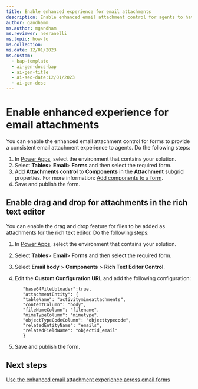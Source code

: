 ```yaml
---
title: Enable enhanced experience for email attachments
description: Enable enhanced email attachment control for agents to have a consistent experience across all forms. 
author: gandhamm
ms.author: mgandham
ms.reviewer: neeranelli
ms.topic: how-to 
ms.collection:
ms.date: 12/01/2023
ms.custom:
  - bap-template
  - ai-gen-docs-bap
  - ai-gen-title
  - ai-seo-date:12/01/2023
  - ai-gen-desc
---
```


# Enable enhanced experience for email attachments

You can enable the enhanced email attachment control for forms to provide a consistent email attachment experience to agents. Do the following steps:

1. In [Power Apps](https://make.powerapps.com/), select the environment that contains your solution.
1. Select **Tables**> **Email**> **Forms** and then select the required form.
1.  Add **Attachments control** to **Components** in the **Attachment** subgrid properties. For more information: [Add components to a form](/power-apps/maker/model-driven-apps/add-move-configure-or-delete-components-on-form#add-components-for-a-column-on-the-form).
1. Save and publish the form.

## Enable drag and drop for attachments in the rich text editor

You can enable the drag and drop feature for files to be added as attachments for the rich text editor. Do the following steps:

1. In [Power Apps](https://make.powerapps.com/), select the environment that contains your solution.
1. Select **Tables**> **Email**> **Forms** and then select the required form.
1. Select **Email body** > **Components** > **Rich Text Editor Control**.
1. Edit the **Custom Configuration URL** and add the following configuration:
     
     ```
        "base64FileUploader":true,
        "attachmentEntity": {
        "tableName": "activitymimeattachments",
        "contentColumn": "body",
        "fileNameColumn": "filename",
        "mimeTypeColumn": "mimetype",
        "objectTypeCodeColumn": "objecttypecode",
        "relatedEntityName": "emails",
        "relatedFieldName": "objectid_email"
        }    

     ```
1. Save and publish the form.

## Next steps

[Use the enhanced email attachment experience across email forms](../use/enhanced-email-attachment-control.md)
